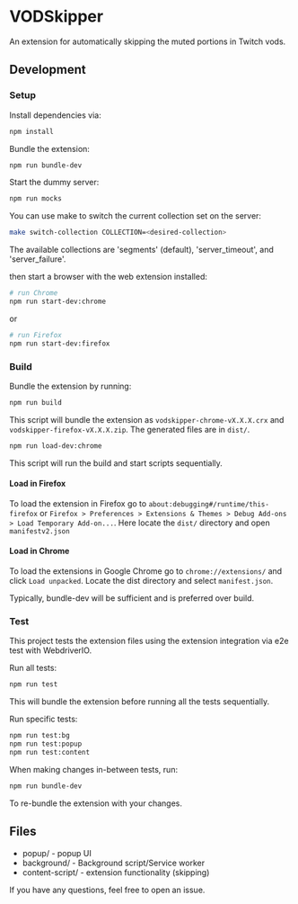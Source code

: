 # VODSkipper

An extension for automatically skipping the muted portions in Twitch vods.

## Development

### Setup

Install dependencies via:

```sh
npm install
```

Bundle the extension:

```sh
npm run bundle-dev
```

Start the dummy server:

```sh
npm run mocks
```

You can use make to switch the current collection set on the server:

```sh
make switch-collection COLLECTION=<desired-collection>
```

The available collections are 'segments' (default), 'server_timeout', and 'server_failure'.

then start a browser with the web extension installed:

```sh
# run Chrome
npm run start-dev:chrome
```

or

```sh
# run Firefox
npm run start-dev:firefox
```

### Build

Bundle the extension by running:

```sh
npm run build
```

This script will bundle the extension as `vodskipper-chrome-vX.X.X.crx` and `vodskipper-firefox-vX.X.X.zip`. The generated files are in `dist/`.

```sh
npm run load-dev:chrome
```

This script will run the build and start scripts sequentially.

#### Load in Firefox

To load the extension in Firefox go to `about:debugging#/runtime/this-firefox` or `Firefox > Preferences > Extensions & Themes > Debug Add-ons > Load Temporary Add-on...`. Here locate the `dist/` directory and open `manifestv2.json`

#### Load in Chrome

To load the extensions in Google Chrome go to `chrome://extensions/` and click `Load unpacked`. Locate the dist directory and select `manifest.json`.

Typically, bundle-dev will be sufficient and is preferred over build.

### Test

This project tests the extension files using the extension integration via e2e test with WebdriverIO.

Run all tests:

```sh
npm run test
```

This will bundle the extension before running all the tests sequentially.

Run specific tests:

```sh
npm run test:bg
npm run test:popup
npm run test:content
```

When making changes in-between tests, run:

```sh
npm run bundle-dev
```

To re-bundle the extension with your changes.

## Files

- popup/ - popup UI
- background/ - Background script/Service worker
- content-script/ - extension functionality (skipping)

If you have any questions, feel free to open an issue.
